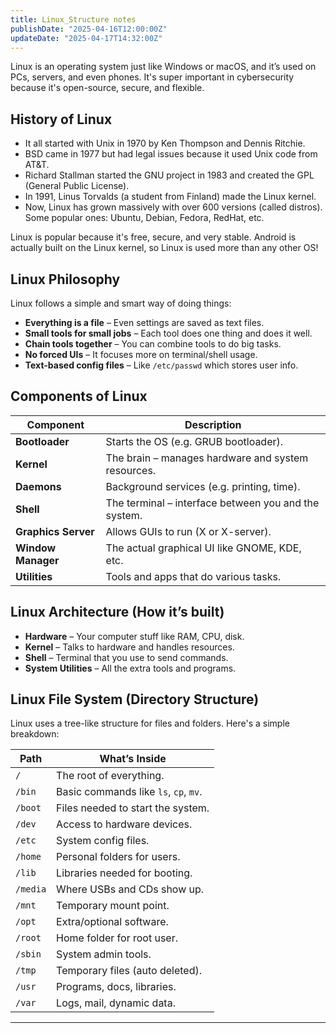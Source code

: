 ```yaml
---
title: Linux_Structure notes
publishDate: "2025-04-16T12:00:00Z"
updateDate: "2025-04-17T14:32:00Z"
---
```



Linux is an operating system just like Windows or macOS, and it’s used on PCs, servers, and even phones. It's super important in cybersecurity because it's open-source, secure, and flexible.

## History of Linux

- It all started with Unix in 1970 by Ken Thompson and Dennis Ritchie.
- BSD came in 1977 but had legal issues because it used Unix code from AT&T.
- Richard Stallman started the GNU project in 1983 and created the GPL (General Public License).
- In 1991, Linus Torvalds (a student from Finland) made the Linux kernel.
- Now, Linux has grown massively with over 600 versions (called distros). Some popular ones: Ubuntu, Debian, Fedora, RedHat, etc.

Linux is popular because it's free, secure, and very stable. Android is actually built on the Linux kernel, so Linux is used more than any other OS!

## Linux Philosophy

Linux follows a simple and smart way of doing things:

- **Everything is a file** – Even settings are saved as text files.
- **Small tools for small jobs** – Each tool does one thing and does it well.
- **Chain tools together** – You can combine tools to do big tasks.
- **No forced UIs** – It focuses more on terminal/shell usage.
- **Text-based config files** – Like `/etc/passwd` which stores user info.

## Components of Linux

| Component      | Description |
|----------------|-------------|
| **Bootloader** | Starts the OS (e.g. GRUB bootloader). |
| **Kernel** | The brain – manages hardware and system resources. |
| **Daemons** | Background services (e.g. printing, time). |
| **Shell** | The terminal – interface between you and the system. |
| **Graphics Server** | Allows GUIs to run (X or X-server). |
| **Window Manager** | The actual graphical UI like GNOME, KDE, etc. |
| **Utilities** | Tools and apps that do various tasks. |

## Linux Architecture (How it’s built)

- **Hardware** – Your computer stuff like RAM, CPU, disk.
- **Kernel** – Talks to hardware and handles resources.
- **Shell** – Terminal that you use to send commands.
- **System Utilities** – All the extra tools and programs.

##  Linux File System (Directory Structure)

Linux uses a tree-like structure for files and folders. Here's a simple breakdown:

| Path | What’s Inside |
|------|---------------|
| `/` | The root of everything. |
| `/bin` | Basic commands like `ls`, `cp`, `mv`. |
| `/boot` | Files needed to start the system. |
| `/dev` | Access to hardware devices. |
| `/etc` | System config files. |
| `/home` | Personal folders for users. |
| `/lib` | Libraries needed for booting. |
| `/media` | Where USBs and CDs show up. |
| `/mnt` | Temporary mount point. |
| `/opt` | Extra/optional software. |
| `/root` | Home folder for root user. |
| `/sbin` | System admin tools. |
| `/tmp` | Temporary files (auto deleted). |
| `/usr` | Programs, docs, libraries. |
| `/var` | Logs, mail, dynamic data. |

---

